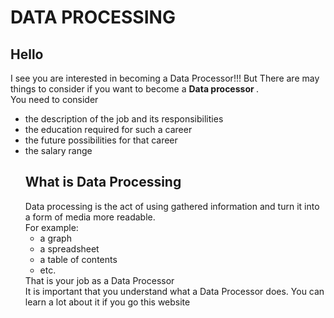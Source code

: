 <html>
  <h1>
      DATA PROCESSING
  </h1>
  <h2>
    Hello
  </h2>
  <body>
      I see you are interested in becoming a Data Processor!!!
    But There are may things to consider if you want to become a <strong>Data processor </strong>. <br>
        You need to consider
      <ul>
          <li>the description of the job and its responsibilities
          <li>the education required for such a career
          <li>the future possibilities for that career
          <li>the salary range
      
  </body>
  <h2>
    What is Data Processing
  </h2>
  <body>
     Data processing is the act of using gathered information and turn it into a form of media more readable.<br>
      For example:<br>
        <ul>
            <li>a graph
            <li>a spreadsheet
            <li>a table of contents
            <li>etc.
        </ul>
  That is your job as a Data Processor<br>
  It is important that you understand what a Data Processor does. You can learn a lot about it if you go this website <a href="(https://www.talend.com/resources/what-is-data-processing/)>(this website)</a>
    
</html>
